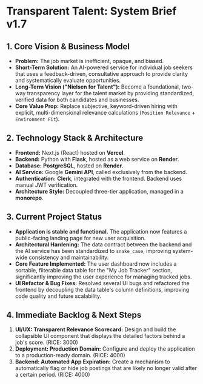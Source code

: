 # Transparent Talent: System Brief v1.7

## 1. Core Vision & Business Model
*   **Problem:** The job market is inefficient, opaque, and biased.
*   **Short-Term Solution:** An AI-powered service for individual job seekers that uses a feedback-driven, consultative approach to provide clarity and systematically evaluate opportunities.
*   **Long-Term Vision ("Nielsen for Talent"):** Become a foundational, two-way transparency layer for the talent market by providing standardized, verified data for both candidates and businesses.
*   **Core Value Prop:** Replace subjective, keyword-driven hiring with explicit, multi-dimensional relevance calculations (`Position Relevance` + `Environment Fit`).

## 2. Technology Stack & Architecture
*   **Frontend:** Next.js (React) hosted on **Vercel**.
*   **Backend:** Python with **Flask**, hosted as a web service on **Render**.
*   **Database:** **PostgreSQL**, hosted on **Render**.
*   **AI Service:** Google **Gemini API**, called exclusively from the backend.
*   **Authentication:** **Clerk**, integrated with the frontend. Backend uses manual JWT verification.
*   **Architecture Style:** Decoupled three-tier application, managed in a **monorepo**.

## 3. Current Project Status
*   **Application is stable and functional.** The application now features a public-facing landing page for new user acquisition.
*   **Architectural Hardening:** The data contract between the backend and the AI service has been standardized to `snake_case`, improving system-wide consistency and maintainability.
*   **Core Feature Implemented:** The user dashboard now includes a sortable, filterable data table for the "My Job Tracker" section, significantly improving the user experience for managing tracked jobs.
*   **UI Refactor & Bug Fixes:** Resolved several UI bugs and refactored the frontend by decoupling the data table's column definitions, improving code quality and future scalability.

## 4. Immediate Backlog & Next Steps
1.  **UI/UX: Transparent Relevance Scorecard:** Design and build the collapsible UI component that displays the detailed factors behind a job's score. (RICE: 3000)
2.  **Deployment: Production Domain:** Configure and deploy the application to a production-ready domain. (RICE: 4000)
3.  **Backend: Automated App Expiration:** Create a mechanism to automatically flag or hide job postings that are likely no longer valid after a certain period. (RICE: 4000)